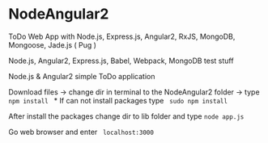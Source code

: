 # NodeAngular2
ToDo Web App with Node.js, Express.js, Angular2, RxJS, MongoDB, Mongoose, Jade.js ( Pug )

Node.js, Angular2, Express.js, Babel, Webpack, MongoDB test stuff

Node.js & Angular2 simple ToDo application

Download files -> change dir in terminal to the NodeAngular2 folder -> type <code> npm install </code> * If can not install packages type <code> sudo npm install </code>

After install the packages change dir to lib folder and type <code>node app.js</code>

Go web browser and enter <code> localhost:3000 </code>

